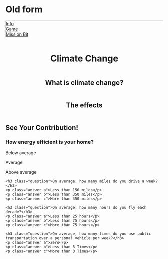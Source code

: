 
 # Old form 
 <div class='navBar' style="border: white 1px inset; margin-bottom: 51px;"'>
    <div class="navItems">
      <a href="index.html" class="navText">Info</a>
    </div>
    <div class="navItems">
      <a href="game.html" class="navText">Game</a>
    </div>
    <div class="navItems">
      <a href="missionBit.html" class="navText">Mission Bit</a>
    </div>
  </div>
  <!-- typewritter effect -->
  <div class="typewriter">
    <h1 style="text-align: center;">
      Climate Change
    </h1>
  </div>
  
  <!-- rows -->
  <div class="row">
    <div id="box1" class="infoBox column" >
         <h2 style="text-align: center;" id="boxTextOne">What is climate change?</h2>
    </div>
      <div id="box2" class="infoBox column" >
         <h2 style="text-align: center;" id="boxTextTwo">The effects</h2>
    </div>

  </div>
  
  <div id='startSurvey' class="infoBox" >   
    <h2>See Your Contribution!</h2>
  </div>
  <div> 
    <h3 class="question">How energy efficient is your home?</h3>
    <p class="answer a">Below average</p>
    <p class="answer b">Average</p>
    <p class="answer c">Above average</p>

    <h3 class="question">On average, how many miles do you drive a week?</h3>
    <p class="answer a">Less than 150 miles</p>
    <p class="answer b">Less than 350 miles</p>
    <p class="answer c">More than 350 miles</p>

    <h3 class="question">On average, how many hours do you fly each decade?</h3>
    <p class="answer a">Less than 25 hours</p>
    <p class="answer b">Less than 75 hours</p>
    <p class="answer c">More than 75 hours</p>

    <h3 class="question">On average, how many times do you use public transportation over a personal vehicle per week?</h3>
    <p class="answer a">Zero</p>
    <p class="answer b">Less than 3 Times</p>
    <p class="answer c">More than 3 Times</p>

    
    
</div>